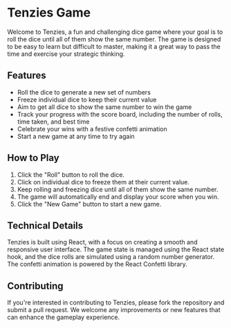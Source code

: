 Tenzies Game
================

Welcome to Tenzies, a fun and challenging dice game where your goal is to roll the dice until all of them show the same number. The game is designed to be easy to learn but difficult to master, making it a great way to pass the time and exercise your strategic thinking.

Features
--------

* Roll the dice to generate a new set of numbers
* Freeze individual dice to keep their current value
* Aim to get all dice to show the same number to win the game
* Track your progress with the score board, including the number of rolls, time taken, and best time
* Celebrate your wins with a festive confetti animation
* Start a new game at any time to try again

How to Play
------------

1. Click the "Roll" button to roll the dice.
2. Click on individual dice to freeze them at their current value.
3. Keep rolling and freezing dice until all of them show the same number.
4. The game will automatically end and display your score when you win.
5. Click the "New Game" button to start a new game.

Technical Details
----------------

Tenzies is built using React, with a focus on creating a smooth and responsive user interface. The game state is managed using the React state hook, and the dice rolls are simulated using a random number generator. The confetti animation is powered by the React Confetti library.

Contributing
------------

If you're interested in contributing to Tenzies, please fork the repository and submit a pull request. We welcome any improvements or new features that can enhance the gameplay experience.
